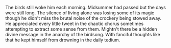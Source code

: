 
The birds still woke him each morning. Midsummer had passed but the days were
still long. The silence of living alone was losing some of its magic though he
didn't miss the brutal noise of the crockery being stowed away. He appreciated
every little tweet in the chaotic chorus sometimes attempting to extract some
sense from them. Mightn't there be a hidden divine message in the anarchy of the
birdsong. With fanciful thoughts like that he kept himself from drowning in the
daily tedium.



